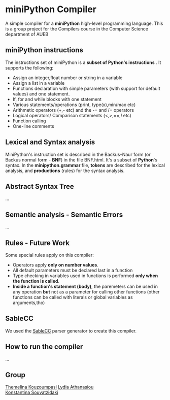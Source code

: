 # miniPython Compiler
A simple compiler for a **miniPython** high-level programming language. This is a group project for the Compilers course in the Computer Science department of AUEB

## miniPython instructions
The instructions set of miniPython is a **subset of Python's instructions** . It supports the following:
- Assign an integer,float number or string in a variable
- Assign a list in a variable
- Functions declaration with simple parameters (with support for default values) and one statement.
- If, for and while blocks with one statement
- Various statements/operations (print, type(x),min/max etc)
- Arithmetic operators (+,- etc) and the -= and /= operators
- Logical operators/ Comparison statements (<,>,==,! etc)
- Function calling
- One-line comments

## Lexical and Syntax analysis
MiniPython's instruction set is described in the Backus–Naur form (or Backus normal form - **BNF**) in the file BNF.html. It's a subset of **Python**'s syntax. 
In the **minipython.grammar** file, **tokens** are described for the lexical analysis, and **productions** (rules) for the syntax analysis.

## Abstract Syntax Tree
...

## Semantic analysis - Semantic Errors
...

## Rules - Future Work
Some special rules apply on this compiler:
- Operators apply **only on number values**.
- All default parameters must be declared last in a function
- Type checking in variables used in functions is performed **only when the function is called**.
- **Inside a function's statement (body)**, the paremeters can be used in any operation **but** not as a parameter for calling other functions (other functions can be called with literals or global variables as arguments,tho) 

## SableCC
We used the [SableCC](https://sablecc.org/) parser generator to create this compiler.

## How to run the compiler
...

## Group
[Themelina Kouzoumpasi](https://github.com/themelinaKz)
[Lydia Athanasiou](https://github.com/lydia-ath)  
[Konstantina Souvatzidaki](https://github.com/k-souvatzidaki)
